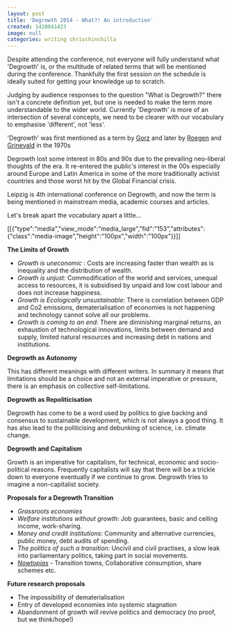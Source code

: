 ```yaml
---
layout: post
title: 'Degrowth 2014 - What?! An introduction'
created: 1410041423
image: null
categories: writing chrischinchilla
---
```


Despite attending the conference, not everyone will fully understand what 'Degrowth' is, or the multitude of related terms that will be mentioned during the conference. Thankfully the first session on the schedule is ideally suited for getting your knowledge up to scratch.

Judging by audience responses to the question "What is Degrowth?" there isn't a concrete definition yet, but one is needed to make the term more understandable to the wider world. Currently 'Degrowth' is more of an intersection of several concepts, we need to be clearer with our vocabulary to emphasise 'different', not 'less'.

'Degrowth' was first mentioned as a term by [Gorz](http://en.wikipedia.org/wiki/Andr%C3%A9_Gorz) and later by [Roegen](http://en.wikipedia.org/wiki/Nicholas_Georgescu-Roegen) and [Grinevald](http://fr.wikipedia.org/wiki/Jacques_Grinevald) in the 1970s

Degrowth lost some interest in 80s and 90s due to the prevailing neo-liberal thoughts of the era. It re-entered the public's interest in the 00s especially around Europe and Latin America in some of the more traditionally activist countries and those worst hit by the Global Financial crisis.

Leipzig is 4th international conference on Degrowth, and now the term is being mentioned in mainstream media, academic courses and articles.

Let's break apart the vocabulary apart a little...

[[{"type":"media","view_mode":"media_large","fid":"153","attributes":{"class":"media-image","height":"100px","width":"100px"}}]]

**The Limits of Growth**<ul><li>_Growth is uneconomic_ : Costs are increasing faster than wealth as is inequality and the distribution of wealth.</li><li>_Growth is unjust_: Commodification of the world and services, unequal access to resources, it is subsidised by unpaid and low cost labour and does not increase happiness.</li><li>_Growth is Ecologically unsustainable_: There is correlation between GDP and Co2 emissions, dematerialisation of economies is not happening and technology cannot solve all our problems.</li><li>_Growth is coming to an end_: There are diminishing marginal returns, an exhaustion of technological innovations, limits between demand and supply, limited natural resources and increasing debt in nations and institutions.</li></ul>

**Degrowth as Autonomy**

This has different meanings with different writers. In summary it means that limitations should be a choice and not an external imperative or pressure, there is an emphasis on collective self-limitations.

**Degrowth as Repoliticisation**

Degrowth has come to be a word used by politics to give backing and consensus to sustainable development, which is not always a good thing. It has also lead to the politicising and debunking of science, i.e. climate change.

**Degrowth and Capitalism**

Growth is an imperative for capitalism, for technical, economic and socio-political reasons. Frequently capitalists will say that there will be a trickle down to everyone eventually if we continue to grow. Degrowth tries to imagine a non-capitalist society.

**Proposals for a Degrowth Transition**<ul><li>_Grassroots economies_</li><li>_Welfare institutions without growth_: Job guarantees, basic and ceiling income, work-sharing.</li><li>_Money and credit institutions_: Community and alternative currencies, public money, debt audits of spending.</li><li>_The politics of such a transition_: Uncivil and civil practises, a slow leak into parliamentary politics, taking part in social movements.</li><li>_[Nowtopias](https://www.google.com/search?q=nowtopia&ie=utf-8&oe=utf-8&aq=t&gws_rd=ssl)_ - Transition towns, Collaborative consumption, share schemes etc.</li></ul>

**Future research proposals**<ul><li>The impossibility of dematerialisation</li><li>Entry of developed economies into systemic stagnation</li><li>Abandonment of growth will revive politics and democracy (no proof, but we think/hope!)</li></ul>
